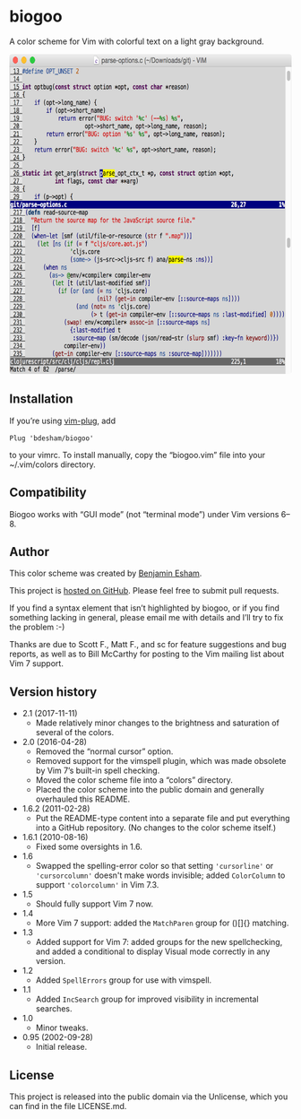 # biogoo

A color scheme for Vim with colorful text on a light gray background.

<img src="https://github.com/bdesham/biogoo/raw/master/screenshot.png" alt="Screenshot of this color scheme" width="662" height="571" />

## Installation

If you’re using [vim-plug], add

    Plug 'bdesham/biogoo'

to your vimrc. To install manually, copy the “biogoo.vim” file into your ~/.vim/colors directory.

[vim-plug]: https://github.com/junegunn/vim-plug

## Compatibility

Biogoo works with “GUI mode” (not “terminal mode”) under Vim versions 6–8.

## Author

This color scheme was created by [Benjamin Esham](https://esham.io).

This project is [hosted on GitHub](https://github.com/bdesham/biogoo). Please feel free to submit pull requests.

If you find a syntax element that isn’t highlighted by biogoo, or if you find something lacking in general, please email me with details and I’ll try to fix the problem :-)

Thanks are due to Scott F., Matt F., and sc for feature suggestions and bug reports, as well as to Bill McCarthy for posting to the Vim mailing list about Vim 7 support.

## Version history

* 2.1 (2017-11-11)
    - Made relatively minor changes to the brightness and saturation of several of the colors.
* 2.0 (2016-04-28)
    - Removed the “normal cursor” option.
    - Removed support for the vimspell plugin, which was made obsolete by Vim 7’s built-in spell checking.
    - Moved the color scheme file into a “colors” directory.
    - Placed the color scheme into the public domain and generally overhauled this README.
* 1.6.2 (2011-02-28)
    - Put the README-type content into a separate file and put everything into a GitHub repository.  (No changes to the color scheme itself.)
* 1.6.1 (2010-08-16)
	- Fixed some oversights in 1.6.
* 1.6
	- Swapped the spelling-error color so that setting `'cursorline'` or `'cursorcolumn'` doesn't make words invisible; added `ColorColumn` to support `'colorcolumn'` in Vim 7.3.
* 1.5
	- Should fully support Vim 7 now.
* 1.4
	- More Vim 7 support: added the `MatchParen` group for ()[]{} matching.
* 1.3
	- Added support for Vim 7: added groups for the new spellchecking, and added a conditional to display Visual mode correctly in any version.
* 1.2
	- Added `SpellErrors` group for use with vimspell.
* 1.1
	- Added `IncSearch` group for improved visibility in incremental searches.
* 1.0
	- Minor tweaks.
* 0.95 (2002-09-28)
	- Initial release.

## License

This project is released into the public domain via the Unlicense, which you can find in the file LICENSE.md.
